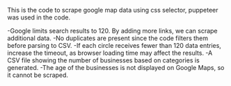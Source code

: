This is the code to scrape google map data using css selector, puppeteer was used in the code.



-Google limits search results to 120. By adding more links, we can scrape additional data.
-No duplicates are present since the code filters them before parsing to CSV.
-If each circle receives fewer than 120 data entries, increase the timeout, as browser loading time may affect the results.
-A CSV file showing the number of businesses based on categories is generated.
-The age of the businesses is not displayed on Google Maps, so it cannot be scraped.
